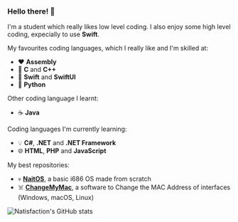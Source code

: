 ### Hello there! 👋

I'm a student which really likes low level coding. I also enjoy some high level coding, expecially to use **Swift**.

My favourites coding languages, which I really like and I'm skilled at:
-  ❤️ **Assembly**
-  💛 **C** and **C++**
-  💚 **Swift** and **SwiftUI**
-  💙 **Python**

Other coding language I learnt:
-  ☕ **Java**

Coding languages I'm currently learning:
-  💡 **C#**, **.NET** and **.NET Framework**
-  🌐 **HTML**, **PHP** and **JavaScript**

My best repositories:
-  💀 **[NaitOS](https://github.com/Natisfaction/NaitOS)**, a basic i686 OS made from scratch
-  ☠️ **[ChangeMyMac](https://github.com/LeoArs06/ChangeMyMAC)**, a software to Change the MAC Address of interfaces (Windows, macOS, Linux)

![Natisfaction's GitHub stats](https://github-readme-stats.vercel.app/api?username=Natisfaction&show_icons=true&theme=tokyonight)
